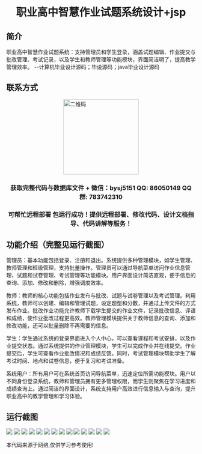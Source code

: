 <p><h1 align="center">职业高中智慧作业试题系统设计+jsp</h1></p>

## 简介
职业高中智慧作业试题系统：支持管理员和学生登录，涵盖试题编辑、作业提交与批改管理、考试记录，以及学生和教师管理等功能模块，界面简洁明了，提高教学管理效率。    --计算机毕业设计源码；毕设源码；java毕业设计源码


## 联系方式
<img src="https://bs-1329754181.cos.ap-shanghai.myqcloud.com/wx.jpg" alt="二维码" style="display: block; margin: 0 auto;" width="200px">
<p><h3 align="center">获取完整代码与数据库文件 + 微信：bysj5151 QQ: 86050149 QQ群: 783742310</h3></p>
<p><h3 align="center">可帮忙远程部署 包运行成功！提供远程部署、修改代码、设计文档指导、代码讲解等服务！</h3></p>

## 功能介绍（完整见运行截图）
管理员：基本功能包括登录、注册和退出。系统提供多种管理模块，如学生管理、教师管理和班级管理，支持批量操作。管理员可以通过导航菜单访问作业信息管理、试题和试卷管理、考试管理等功能模块。用户界面设计简洁直观，便于信息的查询、添加、修改和删除，增强调度效率。

教师：教师的核心功能包括作业发布与批改、试题与试卷管理以及考试管理。利用系统，教师可以创建、编辑和管理试题，设定题型和分数，并通过上传文件的方式发布作业。批改作业功能允许教师下载学生提交的作业文件，记录批改信息、评语和成绩，使作业批改过程更高效。教师管理模块提供关于教师信息的查询、添加和修改功能，还可以批量删除不再需要的信息。

学生：学生通过系统的登录界面进入个人中心，可以查看课程和考试安排，以及作业提交状态。通过系统提供的作业管理模块，学生可以完成作业并在线提交。作业提交后，学生可查看作业批改情况和成绩反馈。同时，考试管理模块帮助学生了解考试时间、地点和试卷信息，便于复习和考试准备。

系统用户：所有用户可在系统首页访问导航菜单，迅速定位所需功能模块。用户以不同身份登录系统，教师和管理员拥有更多管理权限，而学生则聚焦在学习进度和成绩查询上。通过简洁的界面设计，系统支持用户高效进行信息输入与查询，提升职业高中的教学管理和学习体验。


## 运行截图
![](https://bs-1329754181.cos.ap-shanghai.myqcloud.com/ssm/VocationalHighSchoolSmartHomeworkSystem/img/001.jpg)
![](https://bs-1329754181.cos.ap-shanghai.myqcloud.com/ssm/VocationalHighSchoolSmartHomeworkSystem/img/002.jpg)
![](https://bs-1329754181.cos.ap-shanghai.myqcloud.com/ssm/VocationalHighSchoolSmartHomeworkSystem/img/003.jpg)
![](https://bs-1329754181.cos.ap-shanghai.myqcloud.com/ssm/VocationalHighSchoolSmartHomeworkSystem/img/004.jpg)
![](https://bs-1329754181.cos.ap-shanghai.myqcloud.com/ssm/VocationalHighSchoolSmartHomeworkSystem/img/005.jpg)
![](https://bs-1329754181.cos.ap-shanghai.myqcloud.com/ssm/VocationalHighSchoolSmartHomeworkSystem/img/006.jpg)
![](https://bs-1329754181.cos.ap-shanghai.myqcloud.com/ssm/VocationalHighSchoolSmartHomeworkSystem/img/007.jpg)
![](https://bs-1329754181.cos.ap-shanghai.myqcloud.com/ssm/VocationalHighSchoolSmartHomeworkSystem/img/008.jpg)
![](https://bs-1329754181.cos.ap-shanghai.myqcloud.com/ssm/VocationalHighSchoolSmartHomeworkSystem/img/009.jpg)
![](https://bs-1329754181.cos.ap-shanghai.myqcloud.com/ssm/VocationalHighSchoolSmartHomeworkSystem/img/010.jpg)
![](https://bs-1329754181.cos.ap-shanghai.myqcloud.com/ssm/VocationalHighSchoolSmartHomeworkSystem/img/011.jpg)
![](https://bs-1329754181.cos.ap-shanghai.myqcloud.com/ssm/VocationalHighSchoolSmartHomeworkSystem/img/012.jpg)
![](https://bs-1329754181.cos.ap-shanghai.myqcloud.com/ssm/VocationalHighSchoolSmartHomeworkSystem/img/013.jpg)
![](https://bs-1329754181.cos.ap-shanghai.myqcloud.com/ssm/VocationalHighSchoolSmartHomeworkSystem/img/014.jpg)

<p>本代码来源于网络,仅供学习参考使用!</p>
